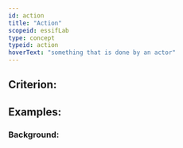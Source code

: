 ```yaml
---
id: action
title: "Action"
scopeid: essifLab
type: concept
typeid: action
hoverText: "something that is done by an actor"
---
```


## Criterion:

## Examples:

### Background:
